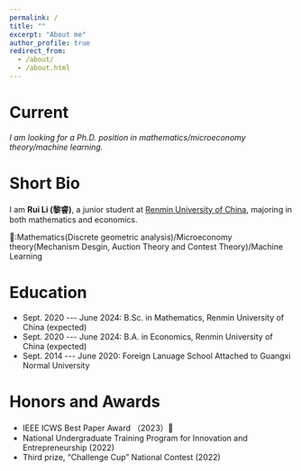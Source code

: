 ```yaml
---
permalink: /
title: ""
excerpt: "About me"
author_profile: true
redirect_from: 
  - /about/
  - /about.html
---
```


Current
===

*I am looking for a Ph.D. position in mathematics/microeconomy theory/machine learning.*


Short Bio
===

I am **Rui Li (黎睿)**, a junior student at [Renmin University of China](https://www.ruc.edu.cn/home1024), majoring in both mathematics and economics. 

🌱:Mathematics(Discrete geometric analysis)/Microeconomy theory(Mechanism Desgin, Auction Theory and Contest Theory)/Machine Learning

Education
===
* Sept. 2020 --- June 2024: B.Sc. in Mathematics, Renmin University of China (expected)
* Sept. 2020 --- June 2024: B.A. in Economics, Renmin University of China (expected)
* Sept. 2014 --- June 2020: Foreign Lanuage School Attached to Guangxi Normal University 

Honors and Awards
===
* IEEE ICWS Best Paper Award （2023）🥳
* National Undergraduate Training Program for Innovation and Entrepreneurship    (2022)
* Third prize, “Challenge Cup” National Contest      (2022)



